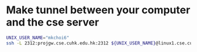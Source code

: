 # Make tunnel between your computer and the cse server
```sh
UNIX_USER_NAME="mkchoi6"
ssh -L 2312:projgw.cse.cuhk.edu.hk:2312 ${UNIX_USER_NAME}@linux1.cse.cuhk.edu.hk
```